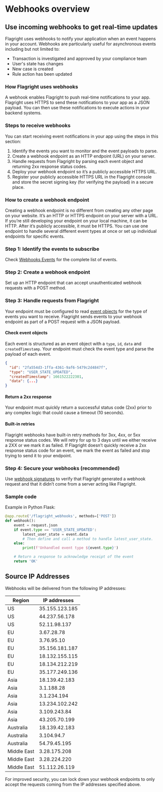 # Webhooks overview

## Use incoming webhooks to get real-time updates

Flagright uses webhooks to notify your application when an event happens in your account. Webhooks are particularly useful for asynchronous events including but not limited to:

- Transaction is investigated and approved by your compliance team
- User's state has changes
- New case is created
- Rule action has been updated

### How Flagright uses webhooks

A webhook enables Flagright to push real-time notifications to your app. Flagright uses HTTPS to send these notifications to your app as a JSON payload. You can then use these notifications to execute actions in your backend systems.

### Steps to receive webhooks

You can start receiving event notifications in your app using the steps in this section:

1. Identify the events you want to monitor and the event payloads to parse.
2. Create a webhook endpoint as an HTTP endpoint (URL) on your server.
3. Handle requests from Flagright by parsing each event object and returning 2xx response status codes.
4. Deploy your webhook endpoint so it’s a publicly accessible HTTPS URL.
5. Register your publicly accessible HTTPS URL in the Flagright console and store the secret signing key (for verifying the payload) in a secure place.

### How to create a webhook endpoint

Creating a webhook endpoint is no different from creating any other page on your website. It’s an HTTP or HTTPS endpoint on your server with a URL. If you’re still developing your endpoint on your local machine, it can be HTTP. After it’s publicly accessible, it must be HTTPS. You can use one endpoint to handle several different event types at once or set up individual endpoints for specific events.

### Step 1: Identify the events to subscribe

Check [Webhooks Events](https://docs.flagright.com/docs/flagright-api/295118b92ce19-webhook-events) for the complete list of events.

### Step 2: Create a webhook endpoint

Set up an HTTP endpoint that can accept unauthenticated webhook requests with a POST method.

### Step 3: Handle requests from Flagright

Your endpoint must be configured to read [event objects](https://docs.flagright.com/docs/flagright-api/295118b92ce19-webhook-events) for the type of events you want to receive. Flagright sends events to your webhook endpoint as part of a POST request with a JSON payload.

#### Check event objects

Each event is structured as an event object with a `type`, `id`, `data` and `createdTimestamp`. Your endpoint must check the event type and parse the payload of each event.

```json
{
  "id": "2fa554d3-1ffa-4361-9af6-5479c2d4847f",
  "type": "USER_STATE_UPDATED",
  "createdTimestamp": 1661522222301,
  "data": {...}
}
```

#### Return a 2xx response

Your endpoint must quickly return a successful status code (2xx) prior to any complex logic that could cause a timeout (10 seconds).

#### Built-in retries

Flagright webhooks have built-in retry methods for 3xx, 4xx, or 5xx response status codes. We will retry for up to 3 days until we either receive a 2XX or we mark it as failed. If Flagright doesn’t quickly receive a 2xx response status code for an event, we mark the event as failed and stop trying to send it to your endpoint.

### Step 4: Secure your webhooks (recommended)

Use [webhook signatures](https://docs.flagright.com/docs/flagright-api/5f9800707ca91-check-the-webhook-signatures) to verify that Flagright generated a webhook request and that it didn’t come from a server acting like Flagright.

### Sample code

Example in Python Flask:

```python
@app.route('/flagright_webhooks', methods=['POST'])
def webhook():
    event = request.json
    if event.type == 'USER_STATE_UPDATED':
        latest_user_state = event.data
        # Then define and call a method to handle latest_user_state.
    else:
        print(f'Unhandled event type ${event.type}')

    # Return a response to acknowledge receipt of the event
    return 'OK'
```

## Source IP Addresses

Webhooks will be delivered from the following IP addresses:

| Region      | IP addresses   |
| ----------- | -------------- |
| US          | 35.155.123.185 |
| US          | 44.237.56.178  |
| US          | 52.11.98.137   |
| EU          | 3.67.28.78     |
| EU          | 3.76.95.10     |
| EU          | 35.156.181.187 |
| EU          | 18.132.155.115 |
| EU          | 18.134.212.219 |
| EU          | 35.177.249.136 |
| Asia        | 18.139.42.183  |
| Asia        | 3.1.188.28     |
| Asia        | 3.1.234.194    |
| Asia        | 13.234.102.242 |
| Asia        | 3.109.243.84   |
| Asia        | 43.205.70.199  |
| Australia   | 18.139.42.183  |
| Australia   | 3.104.94.7     |
| Australia   | 54.79.45.195   |
| Middle East | 3.28.175.208   |
| Middle East | 3.28.224.220   |
| Middle East | 51.112.26.119  |

For improved security, you can lock down your webhook endpoints to only accept the requests coming from the IP addresses specified above.
